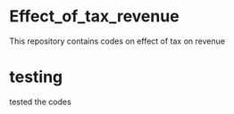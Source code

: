 # Effect_of_tax_revenue
This repository contains codes on effect of tax on revenue

# testing 
tested the codes